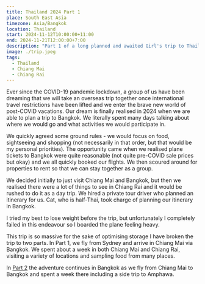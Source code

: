 ```yaml
---
title: Thailand 2024 Part 1
place: South East Asia
timezone: Asia/Bangkok
location: Thailand
start: 2024-11-12T10:00:00+11:00
end: 2024-11-21T12:00:00+7:00
description: "Part 1 of a long planned and awaited Girl's trip to Thailand, where we visit Chiang Rai and Chiang Mai. in Part 2 we continue our trip in Bangkok."
image: ./trip.jpeg
tags:
  - Thailand
  - Chiang Mai
  - Chiang Rai
---
```


Ever since the COVID-19 pandemic lockdown, a group of us have been dreaming that we will take an overseas trip together once international travel restrictions have been lifted and we enter the brave new world of post-COVID vacations. Our dream is finally realised in 2024 when we are able to plan a trip to Bangkok. We literally spent many days talking about where we would go and what activities we would participate in.

We quickly agreed some ground rules - we would focus on food, sightseeing and shopping (not necessarily in that order, but that would be my personal priorities). The opportunity came when we realised plane tickets to Bangkok were quite reasonable (not quite pre-COVID sale prices but okay) and we all quickly booked our flights. We then scoured around for properties to rent so that we can stay together as a group.

We decided initially to just visit Chiang Mai and Bangkok, but then we realised there were a lot of things to see in Chiang Rai and it would be rushed to do it as a day trip. We hired a private tour driver who planned an itinerary for us. Cat, who is half-Thai, took charge of planning our itinerary in Bangkok.

I tried my best to lose weight before the trip, but unfortunately I completely failed in this endeavour so I boarded the plane feeling heavy.

This trip is so massive for the sake of optimising storage I have broken the trip to two parts. In Part 1, we fly from Sydney and arrive in Chiang Mai via Bangkok. We spent about a week in both Chiang Mai and Chiang Rai, visiting a variety of locations and sampling food from many places.

In [Part 2](/thailand-2024-2/) the adventure continues in Bangkok as we fly from Chiang Mai to Bangkok and spent a week there including a side trip to Amphawa.
